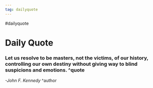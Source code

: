 ```yaml
---
tag: dailyquote
---
```


#dailyquote

# Daily Quote

### Let us resolve to be masters, not the victims, of our history, controlling our own destiny without giving way to blind suspicions and emotions. ^quote
*-John F. Kennedy* ^author
